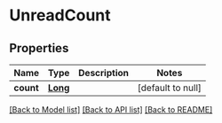 # UnreadCount
## Properties

Name | Type | Description | Notes
------------ | ------------- | ------------- | -------------
**count** | [**Long**](long.md) |  | [default to null]

[[Back to Model list]](../README.md#documentation-for-models) [[Back to API list]](../README.md#documentation-for-api-endpoints) [[Back to README]](../README.md)

